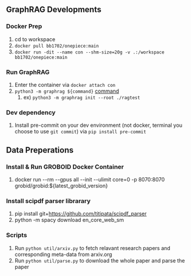 ## GraphRAG Developments

### Docker Prep
1. cd to workspace
2. `docker pull bb1702/onepiece:main`
3. `docker run -dit --name con --shm-size=20g -v .:/workspace bb1702/onepiece:main`

### Run GraphRAG
1. Enter the container via `docker attach con`
2. `python3 -m graphrag ${command}` [command](https://microsoft.github.io/graphrag/get_started/)
   1. ex) `python3 -m graphrag init --root ./ragtest`

### Dev dependency
1. Install pre-commit on your dev environment (not docker, terminal you choose to use `git commit`) via `pip install pre-commit`


## Data Preperations

### Install & Run GROBOID Docker Container
1. docker run --rm --gpus all --init --ulimit core=0 -p 8070:8070 grobid/grobid:${latest_grobid_version}

### Install scipdf parser librarary
1. pip install git+https://github.com/titipata/scipdf_parser
2. python -m spacy download en_core_web_sm

### Scripts
1. Run `python util/arxiv.py` to fetch relavant research papers and corresponding meta-data from arxiv.org
2. Run `python util/parse.py` to download the whole paper and parse the paper

